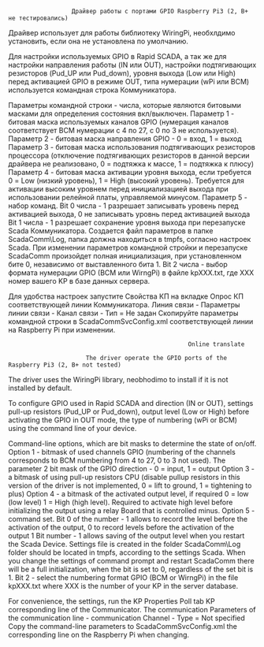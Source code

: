                       Драйвер работы с портами GPIO Raspberry Pi3 (2, B+ не тестировались)
     
   Драйвер использует для работы библиотеку WiringPi, необхлдимо установить, если она не установлена по умолчанию.
      
   Для настройки используемых GPIO в Rapid SCADA, а так же для настройки направления работы (IN или OUT), настройки 
   подтягивающих резисторов (Pud_UP или Pud_down), уровня выхода (Low или High) перед активацией GPIO в режиме OUT,
   типа нумерации (wPi или BCM) используется командная строка Коммуникатора.
      
   Параметры командной строки - числа, которые являются битовыми масками для определения состояния вкл/выключен.
   Параметр 1 - битовая маска используемых каналов GPIO (нумерация каналов соответствует BCM нумерации с 4 по 27,
   с 0 по 3 не используется).
   Параметр 2 - битовая маска направления GPIO - 0 = вход, 1 = выход
   Параметр 3 - битовая маска использования подтягивающих резисторов процессора (отключение подтягивающих резисторов
   в данной версии драйвера не реализовано, 0 = подтяжка к массе, 1 = подтяжка к плюсу)
   Параметр 4 - битовая маска активации уровня выхода, если требуется 0 = Low (низкий уровень), 1 = High (высокий 
   уровень). Требуется для активации высоким уровнем перед инициализацией выхода при использовании релейной платы,
   управляемой минусом.
   Параметр 5 - набор команд.
   Bit 0 числа - 1 разрешает записывать уровень перед активацией выхода, 0 не записывать уровнь перед активацией выхода
   Bit 1 числа - 1 разрешает сохранение уровня выхода при перезапуске Scada Коммуникатора. Создается файл параметров в 
   папке ScadaComm\Log, папка должна находиться в tmpfs, согласно настроек Scada.
   При изменении параметров командной стройки и перезапуске ScadaComm произойдет полная инициализация, при установленном
   бите 0, независимо от выставленного бита 1. 
   Bit 2 числа - выбор формата нумерации GPIO (BCM или WirngPi) в файле kpXXX.txt, где XXX номер вашего KP в базе данных 
   сервера.
      
   Для удобства настроек запустите Свойства КП на вкладке Опрос КП соответствующей линии Коммуникатора.
   Линия связи - Параметры линии связи - Канал связи - Тип = Не задан
   Скопируйте параметры командной строки в ScadaCommSvcConfig.xml соответствующей линии на Raspberry Pi при изменении.


                                                       Online translate
                                                       
                          The driver operate the GPIO ports of the Raspberry Pi3 (2, B+ not tested)

The driver uses the WiringPi library, neobhodimo to install if it is not installed by default.

To configure GPIO used in Rapid SCADA and direction (IN or OUT), settings 
pull-up resistors (Pud_UP or Pud_down), output level (Low or High) before activating the GPIO in OUT mode,
the type of numbering (wPi or BCM) using the command line of your device.

 Command-line options, which are bit masks to determine the state of on/off.
Option 1 - bitmask of used channels GPIO (numbering of the channels corresponds to BCM numbering from 4 to 27, 0 to 3 not used).
The parameter 2 bit mask of the GPIO direction - 0 = input, 1 = output
Option 3 - a bitmask of using pull-up resistors CPU (disable pullup resistors in this version of the driver is not implemented, 0 = lift to ground, 1 = tightening to plus)
 Option 4 - a bitmask of the activated output level, if required 0 = low (low level) 1 = High (high level). Required to activate high level before initializing the output using a relay Board that is controlled minus.
Option 5 - command set.
Bit 0 of the number - 1 allows to record the level before the activation of the output, 0 to record levels before the activation of the output
1 Bit number - 1 allows saving of the output level when you restart the Scada Device. Settings file is created in the folder ScadaComm\Log folder should be located in tmpfs, according to the settings Scada.
 When you change the settings of command prompt and restart ScadaComm there will be a full initialization, when the bit is set to 0, regardless of the set bit is 1. 
Bit 2 - select the numbering format GPIO (BCM or WirngPi) in the file kpXXX.txt where XXX is the number of your KP in the server database.

For convenience, the settings, run the KP Properties Poll tab KP corresponding line of the Communicator.
The communication Parameters of the communication line - communication Channel - Type = Not specified
Copy the command-line parameters to ScadaCommSvcConfig.xml the corresponding line on the Raspberry Pi when changing.
